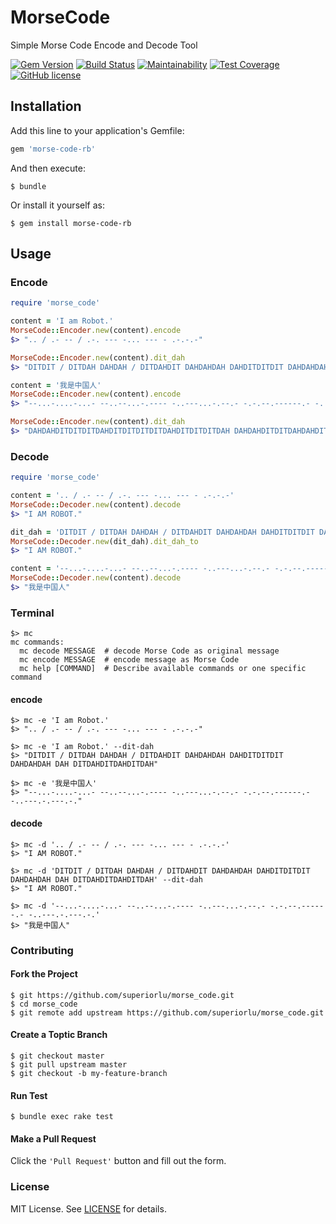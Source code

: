 # MorseCode

Simple Morse Code Encode and Decode Tool

[![Gem Version](http://img.shields.io/gem/v/morse-code-rb.svg)](https://rubygems.org/gems/morse-code-rb) [![Build Status](https://travis-ci.org/superiorlu/morse_code.svg)](https://travis-ci.org/superiorlu/morse_code) [![Maintainability](https://api.codeclimate.com/v1/badges/62b6eb7ed9b65c62d3f6/maintainability)](https://codeclimate.com/github/superiorlu/morse_code/maintainability) [![Test Coverage](https://api.codeclimate.com/v1/badges/62b6eb7ed9b65c62d3f6/test_coverage)](https://codeclimate.com/github/superiorlu/morse_code/test_coverage) [![GitHub license](https://img.shields.io/github/license/superiorlu/morse_code.svg)](https://github.com/superiorlu/morse_code/blob/master/LICENSE.md)

## Installation

Add this line to your application's Gemfile:

```ruby
gem 'morse-code-rb'
```

And then execute:

    $ bundle

Or install it yourself as:

    $ gem install morse-code-rb

## Usage

### Encode

```ruby
require 'morse_code'

content = 'I am Robot.'
MorseCode::Encoder.new(content).encode
$> ".. / .- -- / .-. --- -... --- - .-.-.-"

MorseCode::Encoder.new(content).dit_dah
$> "DITDIT / DITDAH DAHDAH / DITDAHDIT DAHDAHDAH DAHDITDITDIT DAHDAHDAH DAH DITDAHDITDAHDITDAH"

content = '我是中国人'
MorseCode::Encoder.new(content).encode
$> "--...-....-...- --..--...-.---- -..---...-.--.- -.-.--.------.- -..---.-.---.-."

MorseCode::Encoder.new(content).dit_dah
$> "DAHDAHDITDITDITDAHDITDITDITDITDAHDITDITDITDAH DAHDAHDITDITDAHDAHDITDITDITDAHDITDAHDAHDAHDAH DAHDITDITDAHDAHDAHDITDITDITDAHDITDAHDAHDITDAH DAHDITDAHDITDAHDAHDITDAHDAHDAHDAHDAHDAHDITDAH DAHDITDITDAHDAHDAHDITDAHDITDAHDAHDAHDITDAHDIT"
```

### Decode

```ruby
require 'morse_code'

content = '.. / .- -- / .-. --- -... --- - .-.-.-'
MorseCode::Decoder.new(content).decode
$> "I AM ROBOT."

dit_dah = 'DITDIT / DITDAH DAHDAH / DITDAHDIT DAHDAHDAH DAHDITDITDIT DAHDAHDAH DAH DITDAHDITDAHDITDAH'
MorseCode::Decoder.new(dit_dah).dit_dah_to
$> "I AM ROBOT."

content = '--...-....-...- --..--...-.---- -..---...-.--.- -.-.--.------.- -..---.-.---.-.'
MorseCode::Decoder.new(content).decode
$> "我是中国人"
```

### Terminal

```shell
$> mc
mc commands:
  mc decode MESSAGE  # decode Morse Code as original message
  mc encode MESSAGE  # encode message as Morse Code
  mc help [COMMAND]  # Describe available commands or one specific command
```

#### encode

```shell
$> mc -e 'I am Robot.'
$> ".. / .- -- / .-. --- -... --- - .-.-.-"

$> mc -e 'I am Robot.' --dit-dah
$> "DITDIT / DITDAH DAHDAH / DITDAHDIT DAHDAHDAH DAHDITDITDIT DAHDAHDAH DAH DITDAHDITDAHDITDAH"

$> mc -e '我是中国人'
$> "--...-....-...- --..--...-.---- -..---...-.--.- -.-.--.------.- -..---.-.---.-."
```

#### decode

```shell
$> mc -d '.. / .- -- / .-. --- -... --- - .-.-.-'
$> "I AM ROBOT."

$> mc -d 'DITDIT / DITDAH DAHDAH / DITDAHDIT DAHDAHDAH DAHDITDITDIT DAHDAHDAH DAH DITDAHDITDAHDITDAH' --dit-dah
$> "I AM ROBOT."

$> mc -d '--...-....-...- --..--...-.---- -..---...-.--.- -.-.--.------.- -..---.-.---.-.'
$> "我是中国人"
```

### Contributing

#### Fork the Project

```shell
$ git https://github.com/superiorlu/morse_code.git
$ cd morse_code
$ git remote add upstream https://github.com/superiorlu/morse_code.git
```

#### Create a Toptic Branch

```shell
$ git checkout master
$ git pull upstream master
$ git checkout -b my-feature-branch
```

#### Run Test

```shell
$ bundle exec rake test
```

#### Make a Pull Request

Click the `'Pull Request'` button and fill out the form.

### License

MIT License. See [LICENSE](https://github.com/superiorlu/morse_code/blob/master/LICENSE.md) for details.
